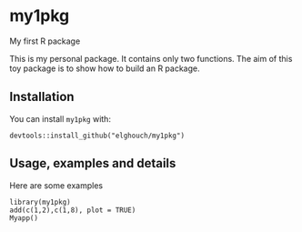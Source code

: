 # my1pkg

My first R package

This is my personal package. It contains only two functions. 
The aim of this toy package is to show how to build an R package.

## Installation

You can install `my1pkg` with:

```{.r}
devtools::install_github("elghouch/my1pkg")
```

## Usage, examples and details

Here are some examples 

``` {.r}
library(my1pkg)
add(c(1,2),c(1,8), plot = TRUE)
Myapp()
```

